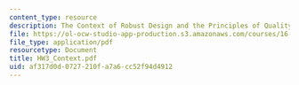 ```yaml
---
content_type: resource
description: The Context of Robust Design and the Principles of Quality Engineering
file: https://ol-ocw-studio-app-production.s3.amazonaws.com/courses/16-881-robust-system-design-summer-1998/af317d0d0727210fa7a6cc52f94d4912_HW3_Context.pdf
file_type: application/pdf
resourcetype: Document
title: HW3_Context.pdf
uid: af317d0d-0727-210f-a7a6-cc52f94d4912
---
```

